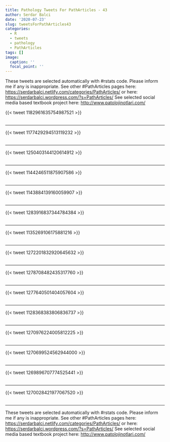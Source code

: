 ```yaml
---
title: Pathology Tweets For PathArticles - 43
author: Serdar Balci
date: '2020-07-23'
slug: tweetsForPathArticles43
categories:
  - R
  - tweets
  - pathology
  - PathArticles
tags: []
image:
  caption: ''
  focal_point: ''
---
```



These tweets are selected automatically with #rstats code. Please inform me if any is inappropriate.
See other #PathArticles pages here: https://serdarbalci.netlify.com/categories/PathArticles/  or here: https://serdarbalci.wordpress.com/?s=PathArticles/ 
See selected social media based textbook project here: http://www.patolojinotlari.com/

{{< tweet 1182961635754987521 >}}
<br>
<br>
<hr>
{{< tweet 1177429294513119232 >}}
<br>
<br>
<hr>
{{< tweet 1250403144120614912 >}}
<br>
<br>
<hr>
{{< tweet 1144246511875907586 >}}
<br>
<br>
<hr>
{{< tweet 1143884139160059907 >}}
<br>
<br>
<hr>
{{< tweet 1283916837344784384 >}}
<br>
<br>
<hr>
{{< tweet 1135269106175881216 >}}
<br>
<br>
<hr>
{{< tweet 1272201832920645632 >}}
<br>
<br>
<hr>
{{< tweet 1278708482435317760 >}}
<br>
<br>
<hr>
{{< tweet 1277640501404057604 >}}
<br>
<br>
<hr>
{{< tweet 1128368383806836737 >}}
<br>
<br>
<hr>
{{< tweet 1270976224005812225 >}}
<br>
<br>
<hr>
{{< tweet 1270699524562944000 >}}
<br>
<br>
<hr>
{{< tweet 1269896707774525441 >}}
<br>
<br>
<hr>
{{< tweet 1270028421977067520 >}}
<br>
<br>
<hr>


These tweets are selected automatically with #rstats code. Please inform me if any is inappropriate.
See other #PathArticles pages here: https://serdarbalci.netlify.com/categories/PathArticles/  or here: https://serdarbalci.wordpress.com/?s=PathArticles/ 
See selected social media based textbook project here: http://www.patolojinotlari.com/
